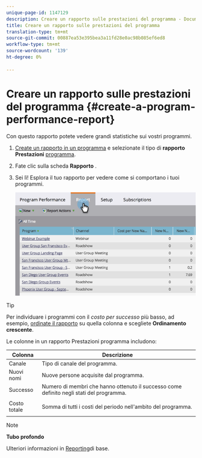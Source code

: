 ```yaml
---
unique-page-id: 1147129
description: Creare un rapporto sulle prestazioni del programma - Documenti Marketo - Documentazione del prodotto
title: Creare un rapporto sulle prestazioni del programma
translation-type: tm+mt
source-git-commit: 00887ea53e395bea3a11fd28e0ac98b085ef6ed8
workflow-type: tm+mt
source-wordcount: '139'
ht-degree: 0%

---
```



# Creare un rapporto sulle prestazioni del programma {#create-a-program-performance-report}

Con questo rapporto potete vedere grandi statistiche sui vostri programmi.

1. [Create un rapporto in un programma](../../../../product-docs/reporting/basic-reporting/creating-reports/create-a-report-in-a-program.md) e selezionate il tipo di **rapporto Prestazioni** [programma](../../../../product-docs/reporting/basic-reporting/report-types/report-type-overview.md).
1. Fate clic sulla scheda **Rapporto** .
1. Sei lì! Esplora il tuo rapporto per vedere come si comportano i tuoi programmi.

   ![](assets/image2014-9-18-17-3a23-3a2.png)

>[!TIP]
>
>Per individuare i programmi con il *costo per successo* più basso, ad esempio, [ordinate il rapporto](../../../../product-docs/reporting/basic-reporting/editing-reports/sort-report-on-columns.md) su quella colonna e scegliete **Ordinamento crescente**.

Le colonne in un rapporto Prestazioni programma includono:

<table> 
 <thead> 
  <tr> 
   <th>Colonna</th> 
   <th>Descrizione</th> 
  </tr> 
 </thead> 
 <tbody> 
  <tr> 
   <td>Canale</td> 
   <td>Tipo di canale del programma.</td> 
  </tr> 
  <tr> 
   <td>Nuovi nomi</td> 
   <td>Nuove persone acquisite dal programma.</td> 
  </tr> 
  <tr> 
   <td>Successo</td> 
   <td>Numero di membri che hanno ottenuto il successo come definito negli stati del programma. </td> 
  </tr> 
  <tr> 
   <td>Costo totale</td> 
   <td><p>Somma di tutti i costi del periodo nell'ambito del programma.</p></td> 
  </tr> 
 </tbody> 
</table>

>[!NOTE]
>
>**Tubo profondo**
>
>Ulteriori informazioni in [Reporting](http://docs.marketo.com/display/docs/basic+reporting)di base.

